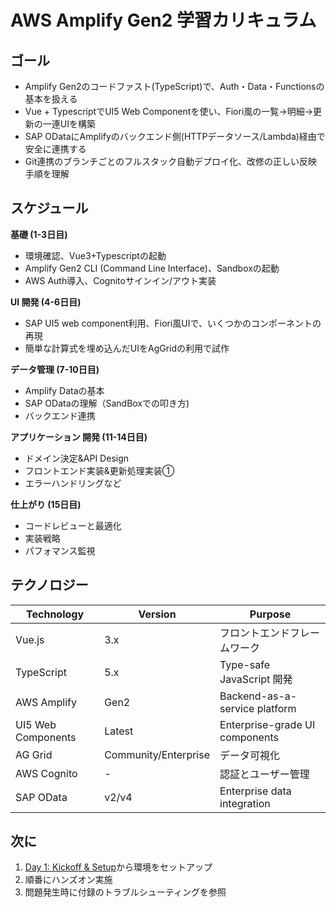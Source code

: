 # AWS Amplify Gen2 学習カリキュラム

## ゴール
* Amplify Gen2のコードファスト(TypeScript)で、Auth・Data・Functionsの基本を扱える
* Vue + TypescriptでUI5 Web Componentを使い、Fiori風の一覧→明細→更新の一連UIを構築
* SAP ODataにAmplifyのバックエンド側(HTTPデータソース/Lambda)経由で安全に連携する
* Git連携のブランチごとのフルスタック自動デプロイ化、改修の正しい反映手順を理解

## スケジュール

**基礎 (1-3日目)**
- 環境確認、Vue3+Typescriptの起動
- Amplify Gen2 CLI (Command Line Interface)、Sandboxの起動
- AWS Auth導入、Cognitoサインイン/アウト実装

**UI 開発 (4-6日目)**
- SAP UI5 web component利用、Fiori風UIで、いくつかのコンポーネントの再現
- 簡単な計算式を埋め込んだUIをAgGridの利用で試作

**データ管理 (7-10日目)**
- Amplify Dataの基本
- SAP ODataの理解（SandBoxでの叩き方)
- バックエンド連携

**アプリケーション 開発 (11-14日目)**
- ドメイン決定&API Design
- フロントエンド実装&更新処理実装①
- エラーハンドリングなど

**仕上がり (15日目)**
- コードレビューと最適化
- 実装戦略
- パフォマンス監視

## テクノロジー
| Technology | Version | Purpose |
|------------|---------|----------|
| Vue.js | 3.x | フロントエンドフレームワーク |
| TypeScript | 5.x | Type-safe JavaScript 開発 |
| AWS Amplify | Gen2 | Backend-as-a-service platform |
| UI5 Web Components | Latest | Enterprise-grade UI components |
| AG Grid | Community/Enterprise | データ可視化 |
| AWS Cognito | - | 認証とユーザー管理 |
| SAP OData | v2/v4 | Enterprise data integration |

## 次に
1. [Day 1: Kickoff & Setup](foundation/day01-kickoff-setup.md)から環境をセットアップ
2. 順番にハンズオン実施
3. 問題発生時に付録のトラブルシューティングを参照
